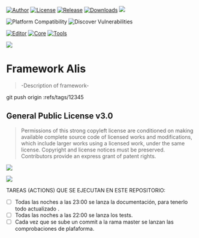 [![Author](https://img.shields.io/badge/Author-Pablo%20Perdomo%20Falc%C3%B3n-blue)](https://github.com/pabllopf/)
[![License](https://img.shields.io/badge/License-GPL%20v3.0-blue)](https://github.com/pabllopf/Alis/blob/main/LICENSE)
[![Release](https://img.shields.io/github/release/pabllopf/alis.svg)](https://github.com/pabllopf/alis/releases/latest) 
[![Downloads](https://img.shields.io/github/downloads/pabllopf/alis/total.svg)]()
<img src="https://visitor-badge.laobi.icu/badge?page_id=pabllopf.alis"> 

![Platform Compatibility](https://github.com/pabllopf/Alis/workflows/PlatformCompatibility/badge.svg?branch=main&event=push)
![Discover Vulnerabilities](https://github.com/pabllopf/Alis/workflows/DiscoverVulnerabilities/badge.svg?branch=main&event=schedule)

[![Editor](https://shields.io/badge/Editor-Windows%20%7C%20MacOS%20%7C%20Linux-%23989898)]()
[![Core](https://shields.io/badge/Core-Windows%20%7C%20IOS%20%7C%20Android%20%7C%20MacOS%20%7C%20Linux-%23989898)]()
[![Tools](https://shields.io/badge/Tools-Windows%20%7C%20IOS%20%7C%20Android%20%7C%20MacOS%20%7C%20Linux-%23989898)]()


![](https://github.com/pabllopf/Alis/blob/main/Documentation/Alis_Banner_970x250.png)


#  Framework Alis

> -Description of framework- 





git push origin :refs/tags/12345

## General Public License v3.0
> Permissions of this strong copyleft license are conditioned on making available complete source code of licensed works and modifications, which include larger works using a licensed work, under the same license. Copyright and license notices must be preserved. Contributors provide an express grant of patent rights.    

![](https://github.com/pabllopf/Alis/blob/main/Documentation/LicenseLimits.png)    

[![](https://github.com/pabllopf/Alis/blob/main/Documentation/ReadMore.png)](https://github.com/pabllopf/Alis/blob/master/LICENSE)



TAREAS (ACTIONS) QUE SE EJECUTAN EN ESTE REPOSITORIO:
- [ ] Todas las noches a las 23:00 se lanza la documentación, para tenerlo todo actualizado .
- [ ] Todas las noches a las 22:00 se lanza los tests.
- [ ] Cada vez que se sube un commit a la rama master se lanzan las comprobaciones de plafaforma.
